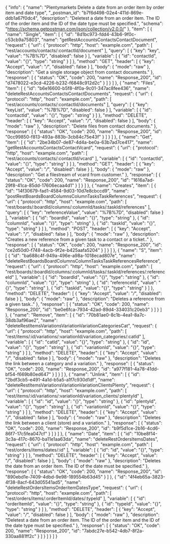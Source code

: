 {
  "info": {
    "name": "Plentymarkets Delete a date from an order item by order item and date type",
    "_postman_id": "b7f6d498-02e4-411d-869e-ddb1a67f0dc4",
    "description": "Deletest a date from an order item. The ID of the order item and the ID of the date type must be specified.",
    "schema": "https://schema.getpostman.com/json/collection/v2.0.0/"
  },
  "item": [
    {
      "name": "Single",
      "item": [
        {
          "id": "8d1bc973-fdd4-43b6-9f0c-c53cb9a75803",
          "name": "getRestAccountsContactsContactDocument",
          "request": {
            "url": {
              "protocol": "http",
              "host": "example.com",
              "path": [
                "rest/accounts/contacts/:contactId/document"
              ],
              "query": [
                {
                  "key": "key",
                  "value": "%7B%7D",
                  "disabled": false
                }
              ],
              "variable": [
                {
                  "id": "contactId",
                  "value": "{}",
                  "type": "string"
                }
              ]
            },
            "method": "GET",
            "header": [
              {
                "key": "Accept",
                "value": "*/*",
                "disabled": false
              }
            ],
            "body": {
              "mode": "raw"
            },
            "description": "Get a single storage object from contact documents."
          },
          "response": [
            {
              "status": "OK",
              "code": 200,
              "name": "Response_200",
              "id": "d7478022-e3cd-4226-b232-f6848c912d2c"
            }
          ]
        }
      ]
    },
    {
      "name": "Files",
      "item": [
        {
          "id": "b6e16600-b5f8-4f0a-9c01-347ac8fee436",
          "name": "deleteRestAccountsContactsContactDocuments",
          "request": {
            "url": {
              "protocol": "http",
              "host": "example.com",
              "path": [
                "rest/accounts/contacts/:contactId/documents"
              ],
              "query": [
                {
                  "key": "keyList",
                  "value": "%7B%7D",
                  "disabled": false
                }
              ],
              "variable": [
                {
                  "id": "contactId",
                  "value": "{}",
                  "type": "string"
                }
              ]
            },
            "method": "DELETE",
            "header": [
              {
                "key": "Accept",
                "value": "*/*",
                "disabled": false
              }
            ],
            "body": {
              "mode": "raw"
            },
            "description": "Delete files from contact documents."
          },
          "response": [
            {
              "status": "OK",
              "code": 200,
              "name": "Response_200",
              "id": "0cc99850-f813-493a-883b-3cb84c75e43f"
            }
          ]
        }
      ]
    },
    {
      "name": "Get",
      "item": [
        {
          "id": "2be34b07-de87-4d4a-be0a-63b7ad7ce417",
          "name": "getRestAccountsContactsContactVcard",
          "request": {
            "url": {
              "protocol": "http",
              "host": "example.com",
              "path": [
                "rest/accounts/contacts/:contactId/vcard"
              ],
              "variable": [
                {
                  "id": "contactId",
                  "value": "{}",
                  "type": "string"
                }
              ]
            },
            "method": "GET",
            "header": [
              {
                "key": "Accept",
                "value": "*/*",
                "disabled": false
              }
            ],
            "body": {
              "mode": "raw"
            },
            "description": "Get a filestream of vcard from customer."
          },
          "response": [
            {
              "status": "OK",
              "code": 200,
              "name": "Response_200",
              "id": "1616a7ad-29f8-41ca-85dd-17606ecaa4d1"
            }
          ]
        }
      ]
    },
    {
      "name": "Creates",
      "item": [
        {
          "id": "14f30679-fad1-4584-9d03-10d7e8cbccd9",
          "name": "postRestBoardsBoardColumnsColumnTasksTaskReferences",
          "request": {
            "url": {
              "protocol": "http",
              "host": "example.com",
              "path": [
                "rest/boards/:boardId/columns/:columnId/tasks/:taskId/references"
              ],
              "query": [
                {
                  "key": "referenceValue",
                  "value": "%7B%7D",
                  "disabled": false
                }
              ],
              "variable": [
                {
                  "id": "boardId",
                  "value": "{}",
                  "type": "string"
                },
                {
                  "id": "columnId",
                  "value": "{}",
                  "type": "string"
                },
                {
                  "id": "taskId",
                  "value": "{}",
                  "type": "string"
                }
              ]
            },
            "method": "POST",
            "header": [
              {
                "key": "Accept",
                "value": "*/*",
                "disabled": false
              }
            ],
            "body": {
              "mode": "raw"
            },
            "description": "Creates a new reference from a given task to a contact or a ticket.."
          },
          "response": [
            {
              "status": "OK",
              "code": 200,
              "name": "Response_200",
              "id": "ce2d50d0-f748-4acb-9f2e-b425aafa5204"
            }
          ]
        }
      ]
    },
    {
      "name": "S",
      "item": [
        {
          "id": "ba688c4f-949a-496e-a98a-1018ecad807e",
          "name": "deleteRestBoardsBoardColumnsColumnTasksTaskReferencesReference",
          "request": {
            "url": {
              "protocol": "http",
              "host": "example.com",
              "path": [
                "rest/boards/:boardId/columns/:columnId/tasks/:taskId/references/:referenceId"
              ],
              "variable": [
                {
                  "id": "boardId",
                  "value": "{}",
                  "type": "string"
                },
                {
                  "id": "columnId",
                  "value": "{}",
                  "type": "string"
                },
                {
                  "id": "referenceId",
                  "value": "{}",
                  "type": "string"
                },
                {
                  "id": "taskId",
                  "value": "{}",
                  "type": "string"
                }
              ]
            },
            "method": "DELETE",
            "header": [
              {
                "key": "Accept",
                "value": "*/*",
                "disabled": false
              }
            ],
            "body": {
              "mode": "raw"
            },
            "description": "Deletes a reference from a given task.."
          },
          "response": [
            {
              "status": "OK",
              "code": 200,
              "name": "Response_200",
              "id": "be0e6fca-7934-42ad-89d4-334031c20eb3"
            }
          ]
        }
      ]
    },
    {
      "name": "Remove",
      "item": [
        {
          "id": "70b81ae0-8c1b-4ea1-8a7c-38db3af96ae2",
          "name": "deleteRestItemsVariationsVariationVariationCategoriesCat",
          "request": {
            "url": {
              "protocol": "http",
              "host": "example.com",
              "path": [
                "rest/items/:id/variations/:variationId/variation_categories/:catId"
              ],
              "variable": [
                {
                  "id": "catId",
                  "value": "{}",
                  "type": "string"
                },
                {
                  "id": "id",
                  "value": "{}",
                  "type": "string"
                },
                {
                  "id": "variationId",
                  "value": "{}",
                  "type": "string"
                }
              ]
            },
            "method": "DELETE",
            "header": [
              {
                "key": "Accept",
                "value": "*/*",
                "disabled": false
              }
            ],
            "body": {
              "mode": "raw"
            },
            "description": "Deletes the link between a category and a variation."
          },
          "response": [
            {
              "status": "OK",
              "code": 200,
              "name": "Response_200",
              "id": "a977f181-4a78-41dd-bf54-f669b80ed647"
            }
          ]
        }
      ]
    },
    {
      "name": "Unlink",
      "item": [
        {
          "id": "2bdf3cb5-e491-4a1d-b5a5-a1f7c930d1df",
          "name": "deleteRestItemsVariationsVariationVariationClientsPlenty",
          "request": {
            "url": {
              "protocol": "http",
              "host": "example.com",
              "path": [
                "rest/items/:id/variations/:variationId/variation_clients/:plentyId"
              ],
              "variable": [
                {
                  "id": "id",
                  "value": "{}",
                  "type": "string"
                },
                {
                  "id": "plentyId",
                  "value": "{}",
                  "type": "string"
                },
                {
                  "id": "variationId",
                  "value": "{}",
                  "type": "string"
                }
              ]
            },
            "method": "DELETE",
            "header": [
              {
                "key": "Accept",
                "value": "*/*",
                "disabled": false
              }
            ],
            "body": {
              "mode": "raw"
            },
            "description": "Deletes the link between a client (store) and a variation."
          },
          "response": [
            {
              "status": "OK",
              "code": 200,
              "name": "Response_200",
              "id": "b9f5d1ce-2b16-4cd6-86f7-17c5fea047cf"
            }
          ]
        }
      ]
    },
    {
      "name": "Date",
      "item": [
        {
          "id": "10be8f14-3c3a-417c-8670-ba11e1aa63da",
          "name": "deleteRestOrdersItemsDates",
          "request": {
            "url": {
              "protocol": "http",
              "host": "example.com",
              "path": [
                "rest/orders/items/dates/:id"
              ],
              "variable": [
                {
                  "id": "id",
                  "value": "{}",
                  "type": "string"
                }
              ]
            },
            "method": "DELETE",
            "header": [
              {
                "key": "Accept",
                "value": "*/*",
                "disabled": false
              }
            ],
            "body": {
              "mode": "raw"
            },
            "description": "Deletes the date from an order item. The ID of the date must be specified."
          },
          "response": [
            {
              "status": "OK",
              "code": 200,
              "name": "Response_200",
              "id": "890ebd1e-7409-4dbd-9e98-189554b63d45"
            }
          ]
        },
        {
          "id": "4f4eb65a-3823-4f38-8acf-643d05541ad5",
          "name": "deleteRestOrdersItemsOrderitemDatesType",
          "request": {
            "url": {
              "protocol": "http",
              "host": "example.com",
              "path": [
                "rest/orders/items/:orderItemId/dates/:typeId"
              ],
              "variable": [
                {
                  "id": "orderItemId",
                  "value": "{}",
                  "type": "string"
                },
                {
                  "id": "typeId",
                  "value": "{}",
                  "type": "string"
                }
              ]
            },
            "method": "DELETE",
            "header": [
              {
                "key": "Accept",
                "value": "*/*",
                "disabled": false
              }
            ],
            "body": {
              "mode": "raw"
            },
            "description": "Deletest a date from an order item. The ID of the order item and the ID of the date type must be specified."
          },
          "response": [
            {
              "status": "OK",
              "code": 200,
              "name": "Response_200",
              "id": "7abdc27e-b542-4db7-8f2a-330aa881ff2c"
            }
          ]
        }
      ]
    }
  ]
}